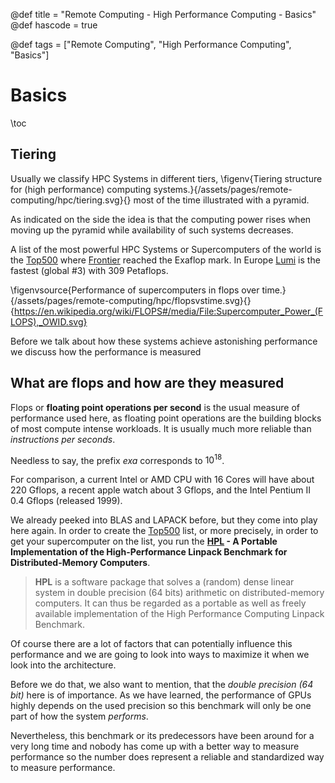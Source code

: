 @def title = "Remote Computing - High Performance Computing - Basics"
@def hascode = true

@def tags = ["Remote Computing", "High Performance Computing", "Basics"]

# Basics
\toc

## Tiering

Usually we classify HPC Systems in different tiers,
\figenv{Tiering structure for (high performance) computing systems.}{/assets/pages/remote-computing/hpc/tiering.svg}{}
most of the time illustrated with a pyramid. 

As indicated on the side the idea is that the computing power rises when moving up the pyramid while availability of such systems decreases. 

A list of the most powerful HPC Systems or Supercomputers of the world is the [Top500](https://www.top500.org/) where [Frontier](https://www.top500.org/system/180047/) reached the Exaflop mark. In Europe [Lumi](https://www.lumi-supercomputer.eu/) is the fastest (global #3) with 309 Petaflops.

\figenvsource{Performance of supercomputers in flops over time.}{/assets/pages/remote-computing/hpc/flopsvstime.svg}{}{https://en.wikipedia.org/wiki/FLOPS#/media/File:Supercomputer_Power_(FLOPS),_OWID.svg}

Before we talk about how these systems achieve astonishing performance we discuss how the performance is measured

## What are flops and how are they measured

Flops or **floating point operations per second** is the usual measure of performance used here, as floating point operations are the building blocks of most compute intense workloads.
It is usually much more reliable than _instructions per seconds_. 

Needless to say, the prefix _exa_ corresponds to $10^{18}$.

For comparison, a current Intel or AMD CPU with 16 Cores will have about 220 Gflops, a recent apple watch about 3 Gflops, and the Intel Pentium II 0.4 Gflops (released 1999).

We already peeked into BLAS and LAPACK before, but they come into play here again.
In order to create the [Top500](https://www.top500.org/) list, or more precisely, in order to get your supercomputer on the list, you run the **[HPL](https://www.netlib.org/benchmark/hpl/) - A Portable Implementation of the High-Performance Linpack Benchmark for Distributed-Memory Computers**.

> **HPL** is a software package that solves a (random) dense linear system in double precision (64 bits) arithmetic on distributed-memory computers. It can thus be regarded as a portable as well as freely available implementation of the High Performance Computing Linpack Benchmark.

Of course there are a lot of factors that can potentially influence this performance and we are going to look into ways to maximize it when we look into the architecture. 

Before we do that, we also want to mention, that the _double precision (64 bit)_ here is of importance.
As we have learned, the performance of GPUs highly depends on the used precision so this benchmark will only be one part of how the system _performs_.

Nevertheless, this benchmark or its predecessors have been around for a very long time and nobody has come up with a better way to measure performance so the number does represent a reliable and standardized way to measure performance. 
